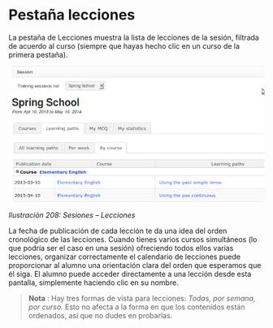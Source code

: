 # Pestaña lecciones

La pestaña de Lecciones muestra la lista de lecciones de la sesión, filtrada de acuerdo al curso \(siempre que hayas hecho clic en un curso de la primera pestaña\).

![](../../.gitbook/assets/images264%20%284%29.png)

_Ilustración 208: Sesiones – Lecciones_

La fecha de publicación de cada lección te da una idea del orden cronológico de las lecciones. Cuando tienes varios cursos simultáneos \(lo que podría ser el caso en una sesión\) ofreciendo todos ellos varias lecciones, organizar correctamente el calendario de lecciones puede proporcionar al alumno una orientación clara del orden que esperamos que él siga. El alumno puede acceder directamente a una lección desde esta pantalla, simplemente haciendo clic en su nombre.

> **Nota** : Hay tres formas de vista para lecciones: _Todas, por semana, por curso._ Esto no afecta a la forma en que los contenidos están ordenados, así que no dudes en probarlas.

